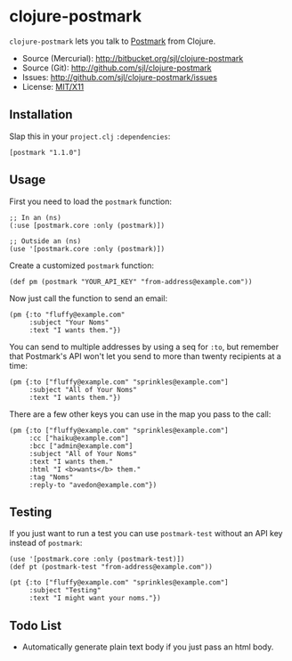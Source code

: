 # clojure-postmark

`clojure-postmark` lets you talk to [Postmark](http://postmarkapp.com/) from
Clojure.

* Source (Mercurial): <http://bitbucket.org/sjl/clojure-postmark>
* Source (Git): <http://github.com/sjl/clojure-postmark>
* Issues: <http://github.com/sjl/clojure-postmark/issues>
* License: [MIT/X11](http://www.opensource.org/licenses/mit-license.php)

## Installation

Slap this in your `project.clj` `:dependencies`:

    [postmark "1.1.0"]

## Usage

First you need to load the `postmark` function:

    ;; In an (ns)
    (:use [postmark.core :only (postmark)])

    ;; Outside an (ns)
    (use '[postmark.core :only (postmark)])

Create a customized `postmark` function:

    (def pm (postmark "YOUR_API_KEY" "from-address@example.com"))

Now just call the function to send an email:

    (pm {:to "fluffy@example.com"
         :subject "Your Noms"
         :text "I wants them."})

You can send to multiple addresses by using a seq for `:to`, but remember that
Postmark's API won't let you send to more than twenty recipients at a time:

    (pm {:to ["fluffy@example.com" "sprinkles@example.com"]
         :subject "All of Your Noms"
         :text "I wants them."})

There are a few other keys you can use in the map you pass to the call:

    (pm {:to ["fluffy@example.com" "sprinkles@example.com"]
         :cc ["haiku@example.com"]
         :bcc ["admin@example.com"]
         :subject "All of Your Noms"
         :text "I wants them."
         :html "I <b>wants</b> them."
         :tag "Noms"
         :reply-to "avedon@example.com"})

## Testing

If you just want to run a test you can use `postmark-test` without an API key
instead of `postmark`:

    (use '[postmark.core :only (postmark-test)])
    (def pt (postmark-test "from-address@example.com"))

    (pt {:to ["fluffy@example.com" "sprinkles@example.com"]
         :subject "Testing"
         :text "I might want your noms."})

## Todo List

* Automatically generate plain text body if you just pass an html body.
